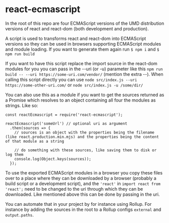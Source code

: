 # react-ecmascript
In the root of this repo are four ECMAScript versions of the UMD distribution versions of react and react-dom (both development and production).

A script is used to transforms react and react-dom into ECMAScript versions so they can be used in browsers supporting ECMAScript modules and module loading.
If you want to generate them again run ```$ npm i``` and ```$ npm run build```

If you want to have this script replace the import source in the react-dom modules for you you can pass in the --uri (or -u) parameter like this ```npm run build -- --uri https://some-uri.com/vendor/``` (mention the extra --).
When calling this script directly you can use ```node src/index.js --uri https://some-other-uri.com/``` or ```node src/index.js -u /some/dir/```

You can also use this as a module if you want to get the sources returned as a Promise which resolves to an object containing all four the modules as strings. Like so:
```
const reactEcmascript = require('react-ecmascript');

reactEcmascript('someUrl') // optional uri as argument
  .then(sources => {
    // sources is an object with the properties being the filename (like react.production.min.mjs) and the properties being the content of that module as a string

    // do something with these sources, like saving them to disk or log them
    console.log(Object.keys(sources));
  });
```

To use the exported ECMAScript modules in a browser you copy these files over to a place where they can be downloaded by a browser (probably a build script or a development script), and the ```'react'``` in ```import react from 'react';``` need to be changed to the uri through which they can be downloaded. Like mentioned above this can be done by passing in the uri.

You can automate that in your project by for instance using Rollup. For instance by adding the sources in the root to a Rollup configs ```external``` and ```output.paths```.

